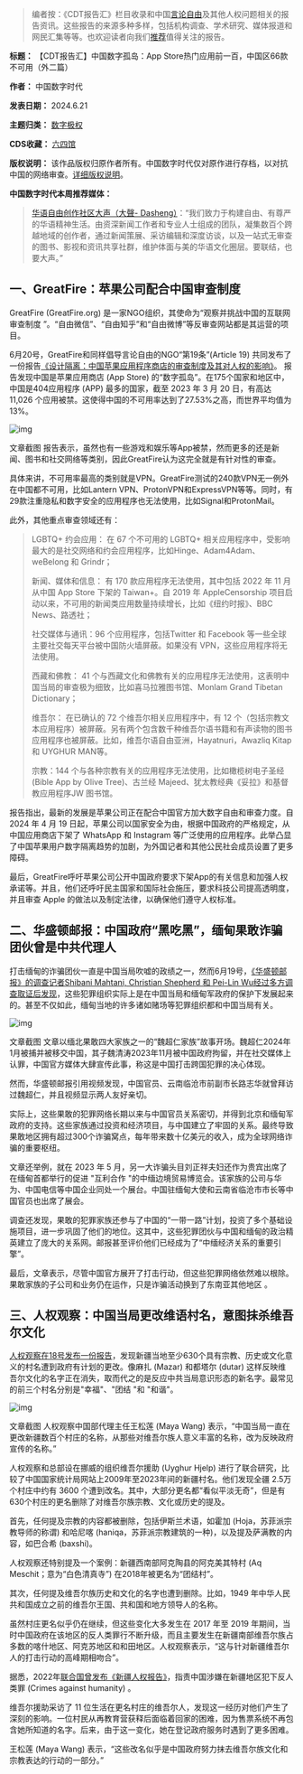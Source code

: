 
> 编者按：《CDT报告汇》栏目收录和中国[言论自由](https://chinadigitaltimes.net/space/言论自由)及其他人权问题相关的报告资讯。这些报告的来源多种多样，包括机构调查、学术研究、媒体报道和网民汇集等等。也欢迎读者向我们[推荐](https://chinadigitaltimes.net/chinese/telegrambot)值得关注的报告。




**标题：** 【CDT报告汇】中国数字孤岛：App Store热门应用前一百，中国区66款不可用（外二篇）  

**作者：** 中国数字时代  

**发表日期：** 2024.6.21  

**主题归类：** [数字极权](https://chinadigitaltimes.net/space/数字极权)  

**CDS收藏：** [六四馆](https://chinadigitaltimes.net/space/%E5%85%AD%E5%9B%9B%E9%A6%86)  

**版权说明：** 该作品版权归原作者所有。中国数字时代仅对原作进行存档，以对抗中国的网络审查。[详细版权说明](https://chinadigitaltimes.net/chinese/copyright)。


**中国数字时代本周推荐媒体：** 



> [华语自由创作社区大声（大聲- Dasheng）](https://www.dasheng.media/)：“我们致力于构建自由、有尊严的华语精神生活。由资深新闻工作者和专业人士组成的团队，凝集数百个跨越地域的创作者，通过新闻策展、采访编辑和深度访谈，以及一站式无审查的图书、影视和资讯共享社群，维护体面与美的华语文化圈层。要联结，也要大声。”


一、GreatFire：苹果公司配合中国审查制度
------------------------


GreatFire (GreatFire.org) 是一家NGO组织，其使命为“观察并挑战中国的互联网审查制度 ”。“自由微信”、“自由知乎”和“自由微博”等反审查网站都是其运营的项目。


6月20号，GreatFire和同样倡导言论自由的NGO“第19条”(Article 19) 共同发布了一份报告[《设计隔离：中国苹果应用程序商店的审查制度及其对人权的影响》](https://www.appcensorship.org/news/new-report-unveils-app-censorship-in-chinas-apple-app-store-amid-recent-developments)。 报告发现中国是苹果应用商店 (App Store) 的“数字孤岛”。在175个国家和地区中，中国是404应用程序 (APP) 最多的国家，截至 2023 年 3 月 20 日，有高达11,026 个应用被禁。这使得中国的不可用率达到了27.53%之高，而世界平均值为13%。


![img](https://chinadigitaltimes.net/chinese/files/2024/06/Apple.png)


文章截图
报告表示，虽然也有一些游戏和娱乐等App被禁，然而更多的还是新闻、图书和社交网络等类别，因此GreatFire认为这完全就是有针对性的审查。


具体来讲，不可用率最高的类别就是VPN。GreatFire测试的240款VPN无一例外在中国都不可用，比如Lantern VPN、ProtonVPN和ExpressVPN等等。同时，有29款注重隐私和数字安全的应用程序也无法使用，比如Signal和ProtonMail。


此外，其他重点审查领域还有：



> LGBTQ+ 约会应用： 在 67 个不可用的 LGBTQ+ 相关应用程序中，受影响最大的是社交网络和约会应用程序，比如Hinge、Adam4Adam、weBelong 和 Grindr；
> 
> 
> 新闻、媒体和信息： 有 170 款应用程序无法使用，其中包括 2022 年 11 月从中国 App Store 下架的 Taiwan+。自 2019 年 AppleCensorship 项目启动以来，不可用的新闻类应用数量持续增长，比如《纽约时报》、BBC News、路透社；
> 
> 
> 社交媒体与通讯：96 个应用程序，包括Twitter 和 Facebook 等一些全球主要社交每天平台被中国防火墙屏蔽。如果没有 VPN，这些应用程序将无法使用。
> 
> 
> 西藏和佛教： 41 个与西藏文化和佛教有关的应用程序无法使用，这表明中国当局的审查极为细致，比如喜马拉雅图书馆、Monlam Grand Tibetan Dictionary；
> 
> 
> 维吾尔： 在已确认的 72 个维吾尔相关应用程序中，有 12 个（包括宗教文本应用程序）被屏蔽。另有两个包含数千种维吾尔语书籍和有声读物的图书应用程序也被屏蔽。比如，维吾尔语自由亚洲，Hayatnuri，Awazliq Kitap 和 UYGHUR MAN等。
> 
> 
> 宗教：144 个与各种宗教有关的应用程序无法使用，比如橄榄树电子圣经 (Bible App by Olive Tree)、古兰经 Majeed、犹太教经典《妥拉》和基督教应用程序JW 图书馆。


报告指出，最新的发展是苹果公司正在配合中国官方加大数字自由和审查力度。自 2024 年 4 月 19 日起，苹果公司以国家安全为由，根据中国政府的严格规定，从中国应用商店下架了 WhatsApp 和 Instagram 等广泛使用的应用程序。此举凸显了中国苹果用户数字隔离趋势的加剧，为外国记者和其他公民社会成员设置了更多障碍。


最后，GreatFire呼吁苹果公司公开中国政府要求下架App的有关信息和加强人权承诺等。并且，他们还呼吁民主国家和国际社会施压，要求科技公司提高透明度，并且审查 Apple 的做法以及制定法律，以确保他们遵守人权标准。


二、华盛顿邮报：中国政府“黑吃黑”，缅甸果敢诈骗团伙曾是中共代理人
---------------------------------


打击缅甸的诈骗团伙一直是中国当局吹嘘的政绩之一，然而6月19号，[《华盛顿邮报》的调查记者Shibani Mahtani, Christian Shepherd 和 Pei-Lin Wu经过多方调查取证后发现](https://www.washingtonpost.com/world/2024/06/19/china-online-scams-myanmar-trafficking/)，这些犯罪组织实际上是在中国当局和缅甸军政府的保护下发展起来的。甚至不仅如此，缅甸当地的许多诸如赌场等犯罪组织都和中国当局有关。


![img](https://chinadigitaltimes.net/chinese/files/2024/06/China-cultivated-high-rolling-crime-families-before-turning-on-them-_-www.washingtonpost.com_.png)


文章截图
文章以缅北果敢四大家族之一的“魏超仁家族”故事开场。魏超仁2024年1月被捕并被移交中国，其子魏清涛2023年11月被中国政府拘留，并在社交媒体上认罪，中国官方媒体大肆宣传此事，称这是中国打击跨国犯罪的决心体现。


然而，华盛顿邮报引用视频发现，中国官员、云南临沧市前副市长路志华就曾拜访过魏超仁，并且视频显示两人友好亲切。


实际上，这些果敢的犯罪网络长期以来与中国官员关系密切，并得到北京和缅甸军政府的支持。这些家族通过投资和经济项目，与中国建立了牢固的关系。最终导致果敢地区拥有超过300个诈骗窝点，每年带来数十亿美元的收入，成为全球网络诈骗的重要枢纽。


文章还举例，就在 2023 年 5 月，另一大诈骗头目刘正祥夫妇还作为贵宾出席了在缅甸首都举行的促进 "互利合作 "的中缅边境贸易博览会。该家族的公司与华为、中国电信等中国企业同处一个展台。中国驻缅甸大使和云南省临沧市市长等中国官员也出席了展会。


调查还发现，果敢的犯罪家族还参与了中国的“一带一路”计划，投资了多个基础设施项目，进一步巩固了他们的地位。这其中，这些犯罪团伙与中国和缅甸的政治精英建立了庞大的关系网。邮报甚至评价他们已经成为了“中缅经济关系的重要引擎”。


最后，文章表示，尽管中国官方展开了打击行动，但这些犯罪网络依然难以根除。果敢家族的子公司和业务仍在运作，只是诈骗活动换到了东南亚其他地区 。


三、人权观察：中国当局更改维语村名，意图抹杀维吾尔文化
---------------------------


[人权观察在18号发布一份报告](https://www.hrw.org/news/2024/06/18/china-hundreds-uyghur-village-names-change)，发现新疆当地至少630个具有宗教、历史或文化意义的村名遭到政府有计划的更改。像麻扎 (Mazar) 和都塔尔 (dutar) 这样反映维吾尔文化的名字正在消失，取而代之的是反应中共当局意识形态的新名字。最常见的前三个村名分别是"幸福"、"团结 "和 "和谐"。


![img](https://chinadigitaltimes.net/chinese/files/2024/06/FireShot-Capture-328-China-cultivated-high-rolling-crime-families-before-turning-on-them-_-www.washingtonpost.com_.png)


文章截图
人权观察中国部代理主任王松莲 (Maya Wang) 表示，“中国当局一直在更改新疆数百个村庄的名称，从那些对维吾尔族人意义丰富的名称，改为反映政府宣传的名称。”


人权观察和总部设在挪威的组织维吾尔援助 (Uyghur Hjelp) 进行了联合研究，比较了中国国家统计局网站上2009年至2023年间的新疆村名。他们发现全疆 2.5万个村庄中约有 3600 个遭到改名。其中，大部分更名都“看似平淡无奇”，但是有630个村庄的更名删除了对维吾尔族宗教、文化或历史的提及。


首先，任何提及宗教的内容都被删除，包括伊斯兰术语，如霍加 (Hoja，苏菲派宗教导师的称谓) 和哈尼喀 (haniqa，苏菲派宗教建筑的一种)，以及提及萨满教的内容，如巴合希 (baxshi)。


人权观察还特别提及一个案例：新疆西南部阿克陶县的阿克美其特村 (Aq Meschit；意为“白色清真寺”) 在2018年被更名为“团结村”。


其次，任何提及维吾尔族历史和文化的名字也遭到删除。比如，1949 年中华人民共和国成立之前的维吾尔王国、共和国和地方领导人的名称。


虽然村庄更名似乎仍在继续，但这些变化大多发生在 2017 年至 2019 年期间，当时中国政府在该地区的反人类罪行不断升级，而且主要发生在新疆南部维吾尔族占多数的喀什地区、阿克苏地区和和田地区。人权观察表示，“这与针对新疆维吾尔人的打击行动的高峰期相吻合”。


据悉，2022年[联合国曾发布《新疆人权报告》](https://chinadigitaltimes.net/chinese/686427.html)，指责中国涉嫌在新疆地区犯下反人类罪 (Crimes against humanity) 。  

维吾尔援助采访了 11 位生活在更名村庄的维吾尔人，发现这一经历对他们产生了深刻的影响。一位村民从再教育营获释后面临着回家的困难，因为售票系统不再包含她所知道的名字。后来，由于这一变化，她在登记政府服务时遇到了更多困难。


王松莲 (Maya Wang) 表示，“这些改名似乎是中国政府努力抹去维吾尔族文化和宗教表达的行动的一部分。”

